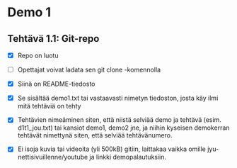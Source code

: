 # Demo 1

## Tehtävä 1.1: Git-repo

- [x] Repo on luotu

- [ ] Opettajat voivat ladata sen git clone -komennolla

- [x] Siinä on README-tiedosto

- [x] Se sisältää demo1.txt tai vastaavasti nimetyn tiedoston, josta käy ilmi mitä tehtäviä on tehty

- [x] Tehtävien nimeäminen siten, että niistä selviää demo ja tehtävä (esim. d1t1_jou.txt) tai kansiot demo1, demo2 jne, ja niihin kyseisen demokerran tehtävät nimettynä siten, että selviää tehtävänumero.

- [x] Ei isoja kuvia tai videoita (yli 500kB) gitiin, laittakaa vaikka omille jyu-nettisivuillenne/youtube ja linkki demopalautuksiin.
